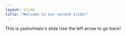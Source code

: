 ```yaml
---
layout: slide
title: "Welcome to our second slide!"
---
```

This is yashvimalu's slide
Use the left arrow to go back!
